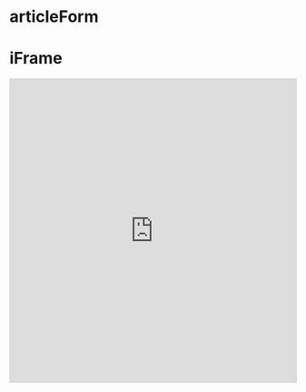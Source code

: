 # articleForm


# iFrame

<iframe class="airtable-embed" src="https://airtable.com/embed/shruGHvtH61pvcEmE?backgroundColor=green" frameborder="0" onmousewheel="" width="100%" height="533" style="background: transparent; border: 1px solid #ccc;"></iframe>
